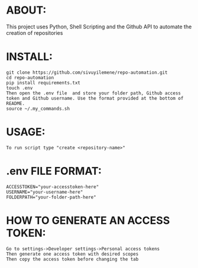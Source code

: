 # ABOUT:
This project uses Python, Shell Scripting and the Github API to automate the creation of repositories 

# INSTALL:

    git clone https://github.com/sivuyilemene/repo-automation.git
    cd repo-automation
    pip install requirements.txt
    touch .env
    Then open the .env file  and store your folder path, Github access token and Github username. Use the format provided at the bottom of README.
    source ~/.my_commands.sh
    
# USAGE:

    To run script type "create <repository-name>"

# .env FILE FORMAT:

    ACCESSTOKEN="your-accesstoken-here"
    USERNAME="your-username-here"
    FOLDERPATH="your-folder-path-here"


# HOW TO GENERATE AN ACCESS TOKEN:

    Go to settings->Developer settings->Personal access tokens
    Then generate one access token with desired scopes
    Then copy the access token before changing the tab